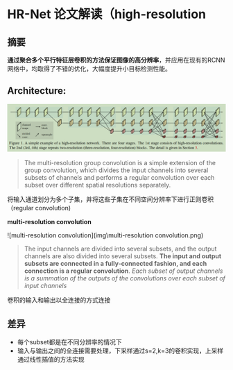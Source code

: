 

# HR-Net 论文解读（high-resolution

## 摘要

**通过聚合多个平行特征层卷积的方法保证图像的高分辨率**，并应用在现有的RCNN网络中，均取得了不错的优化，大幅度提升小目标检测性能。

## **Architecture:**

![](img\HR-Net.png)

> The multi-resolution group convolution is a simple extension of the group convolution, which divides the input channels into several subsets of channels and performs a regular convolution over each subset over different spatial resolutions separately.

将输入通道划分为多个子集，并将这些子集在不同空间分辨率下进行正则卷积（regular convolution)

**multi-resolution convolution**

![multi-resolution convolution](img\multi-resolution convolution.png)

>The input channels are divided into several subsets, and the output channels are also divided into several subsets. **The input and output subsets are connected in a fully-connected fashion, and each connection is a regular convolution**. *Each subset of output channels is a summation of the outputs of the convolutions over each subset of input channels*

卷积的输入和输出以全连接的方式连接

## 差异

- 每个subset都是在不同分辨率的情况下
- 输入与输出之间的全连接需要处理，下采样通过s=2,k=3的卷积实现，上采样通过线性插值的方法实现

